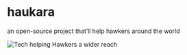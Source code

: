 # haukara
an open-source project that’ll help hawkers around the world 

![Tech helping Hawkers a wider reach](https://user-images.githubusercontent.com/68807845/164684727-5461910d-fa0e-4228-96af-0e631a53232a.png)
